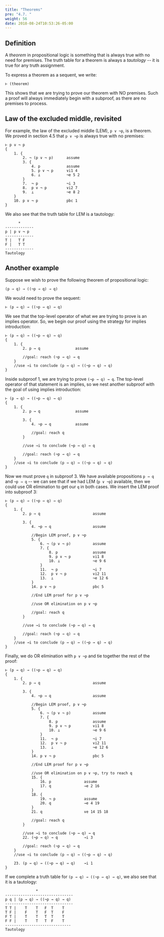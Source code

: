 ```yaml
---
title: "Theorems"
pre: "4.7. "
weight: 56
date: 2018-08-24T10:53:26-05:00
---
```


## Definition

A *theorem* in propositional logic is something that is always true with no need for premises. The truth table for a theorem is always a *tautology* -- it is true for any truth assignment.

To express a theorem as a sequent, we write:

```text
⊢ (theorem)
```

This shows that we are trying to prove our theorem with NO premises. Such a proof will always immediately begin with a subproof, as there are no premises to process.

## Law of the excluded middle, revisited

For example, the law of the excluded middle (LEM), `p ∨ ¬p`, is a theorem. We proved in section 4.5 that `p ∨ ¬p` is always true with no premises:

```text
⊢ p ∨ ¬ p
{
    1. {
        2. ¬ (p ∨ ¬ p)      assume
        3. {
            4. p            assume
            5. p ∨ ¬ p      ∨i1 4
            6. ⊥            ¬e 5 2
        }
        7.  ¬ p             ¬i 3
        8.  p ∨ ¬ p         ∨i2 7
        9.  ⊥               ¬e 8 2
    }
    10. p ∨ ¬ p             pbc 1
}
```

We also see that the truth table for LEM is a tautology:

```text
      *
-------------
p | p ∨ ¬ p
-------------
T |   T F
F |   T T
-------------
Tautology
```

## Another example

Suppose we wish to prove the following theorem of propositional logic:

```text
(p → q) → ((¬p → q) → q)
```

We would need to prove the sequent:

```text
⊢ (p → q) → ((¬p → q) → q)
```

We see that the top-level operator of what we are trying to prove is an implies operator. So, we begin our proof using the strategy for implies introduction:

```text
⊢ (p → q) → ((¬p → q) → q)
{
    1. {
        2. p → q                assume

        //goal: reach (¬p → q) → q
    }
    //use →i to conclude (p → q) → ((¬p → q) → q)
}
```

Inside subproof 1, we are trying to prove `(¬p → q) → q`. The top-level operator of that statement is an implies, so we nest another subproof with the goal of using implies introduction:

```text
⊢ (p → q) → ((¬p → q) → q)
{
    1. {
        2. p → q                assume

        3. {
            4. ¬p → q           assume

            //goal: reach q
        }

        //use →i to conclude (¬p → q) → q

        //goal: reach (¬p → q) → q
    }
    //use →i to conclude (p → q) → ((¬p → q) → q)
}
```

Now we must prove `q` in subproof 3. We have available propositions `p → q` and `¬p → q` -- we can see that if we had LEM (`p ∨ ¬p`) available, then we could use OR elimination to get our `q` in both cases. We insert the LEM proof into subproof 3:

```text
⊢ (p → q) → ((¬p → q) → q)
{
    1. {
        2. p → q                        assume

        3. {
            4. ¬p → q                   assume

            //Begin LEM proof, p ∨ ¬p
            5. {
                6. ¬ (p ∨ ¬ p)          assume
                7. {
                    8. p                assume
                    9. p ∨ ¬ p          ∨i1 8
                    10. ⊥               ¬e 9 6
                }
                11.  ¬ p                ¬i 7
                12.  p ∨ ¬ p            ∨i2 11
                13.  ⊥                  ¬e 12 6
            }
            14. p ∨ ¬ p                 pbc 5

            //End LEM proof for p ∨ ¬p

            //use OR elimination on p ∨ ¬p 

            //goal: reach q
        }

        //use →i to conclude (¬p → q) → q

        //goal: reach (¬p → q) → q
    }
    //use →i to conclude (p → q) → ((¬p → q) → q)
}
```

Finally, we do OR elimination with `p ∨ ¬p` and tie together the rest of the proof:

```text
⊢ (p → q) → ((¬p → q) → q)
{
    1. {
        2. p → q                        assume

        3. {
            4. ¬p → q                   assume

            //Begin LEM proof, p ∨ ¬p
            5. {
                6. ¬ (p ∨ ¬ p)          assume
                7. {
                    8. p                assume
                    9. p ∨ ¬ p          ∨i1 8
                    10. ⊥               ¬e 9 6
                }
                11.  ¬ p                ¬i 7
                12.  p ∨ ¬ p            ∨i2 11
                13.  ⊥                  ¬e 12 6
            }
            14. p ∨ ¬ p                 pbc 5

            //End LEM proof for p ∨ ¬p

            //use OR elimination on p ∨ ¬p, try to reach q
            15. {
                16. p               assume
                17. q               →e 2 16
            }
            18. {
                19. ¬ p             assume
                20. q               →e 4 19
            }
            21. q                   ∨e 14 15 18

            //goal: reach q
        }

        //use →i to conclude (¬p → q) → q
        22. (¬p → q) → q            →i 3

        //goal: reach (¬p → q) → q
    }
    //use →i to conclude (p → q) → ((¬p → q) → q)

    23. (p → q) → ((¬p → q) → q)    →i 1
}
```

If we complete a truth table for `(p → q) → ((¬p → q) → q)`, we also see that it is a tautology:

```text
              *
-------------------------------
p q | (p → q) → ((¬p → q) → q)
-------------------------------
T T |    T    T   F  T    T
T F |    F    T   F  T    F
F T |    T    T   T  T    T
F F |    T    T   T  F    T
------------------------------
Tautology
```